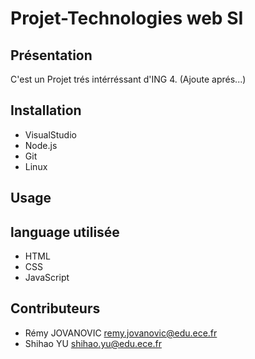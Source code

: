 # Projet-Technologies web SI

## Présentation
C'est un Projet trés intérréssant d'ING 4. (Ajoute aprés...)

## Installation
- VisualStudio
- Node.js
- Git
- Linux

## Usage

## language utilisée
- HTML
- CSS
- JavaScript

## Contributeurs

- Rémy JOVANOVIC <remy.jovanovic@edu.ece.fr>
- Shihao YU   <shihao.yu@edu.ece.fr>
